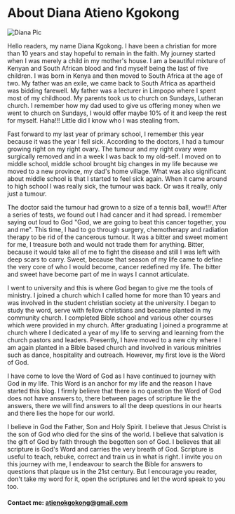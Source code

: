 # About Diana Atieno Kgokong
![Diana Pic](/Picone.jpg)

Hello readers, my name Diana Kgokong. I have been a christian for more than 10 years and stay hopeful to remain in the faith. My journey started when I was merely a child in my mother's house. I am a beautiful mixture of Kenyan and South African blood and find myself being the last of five children. I was born in Kenya and then moved to South Africa at the age of two. My father was an exile, we came back to South Africa as apartheid was bidding farewell. My father was a lecturer in Limpopo where I spent most of my childhood. My parents took us to church on Sundays, Lutheran church. I remember how my dad used to give us offering money when we went to church on Sundays, I would offer maybe 10% of it and keep the rest for myself. Haha!!! Little did I know who I was stealing from.

Fast forward to my last year of primary school, I remember this year because it was the year I fell sick. According to the doctors, I had a tumour growing right on my right ovary. The tumour and my right ovary were surgically removed and in a week I was back to my old-self. I moved on to middle school, middle school brought big changes in my life because we moved to a new province, my dad's home village. What was also significant about middle school is that I started to feel sick again. When it came around to high school I was really sick, the tumour was back. Or was it really, only just a tumour.

The doctor said the tumour had grown to a size of a tennis ball, wow!!! After a series of tests, we found out I had cancer and it had spread. I remember saying out loud to God "God, we are going to beat this cancer together, you and me". This time, I had to go through surgery, chemotherapy and radiation therapy to be rid of the cancerous tumour. It was a bitter and sweet moment for me, I treasure both and would not trade them for anything. Bitter, because it would take all of me to fight the disease and still I was left with deep scars to carry. Sweet, because that season of my life came to define the very core of who I would become, cancer redefined my life. The bitter and sweet have become part of me in ways I cannot articulate.

I went to university and this is where God began to give me the tools of ministry. I joined a church which I called home for more than 10 years and was involved in the student christian society at the university. I began to study the word, serve with fellow christians and became planted in my community church. I completed Bible school and various other courses which were provided in my church. After graduating I joined a programme at church where I dedicated a year of my life to serving and learning from the church pastors and leaders. Presently, I have moved to a new city where I am again planted in a Bible based church and involved in various minitries such as dance, hospitality and outreach. However, my first love is the Word of God.

I have come to love the Word of God as I have continued to journey with God in my life. This Word is an anchor for my life and the reason I have started this blog. I firmly believe that there is no question the Word of God does not have answers to, there between pages of scripture lie the answers, there we will find answers to all the deep questions in our hearts and there lies the hope for our world.

I believe in God the Father, Son and Holy Spirit. I believe that Jesus Christ is the son of God who died for the sins of the world. I believe that salvation is the gift of God by faith through the begotten son of God. I believes that all scripture is God's Word and carries the very breath of God. Scripture is useful to teach, rebuke, correct and train us in what is right. I invite you on this journey with me, I endeavour to search the Bible for answers to questions that plaque us in the 21st century. But I encourage you reader, don't take my word for it, open the scriptures and let the word speak to you too.

#### Contact me: atienokgokong@gmail.com 
